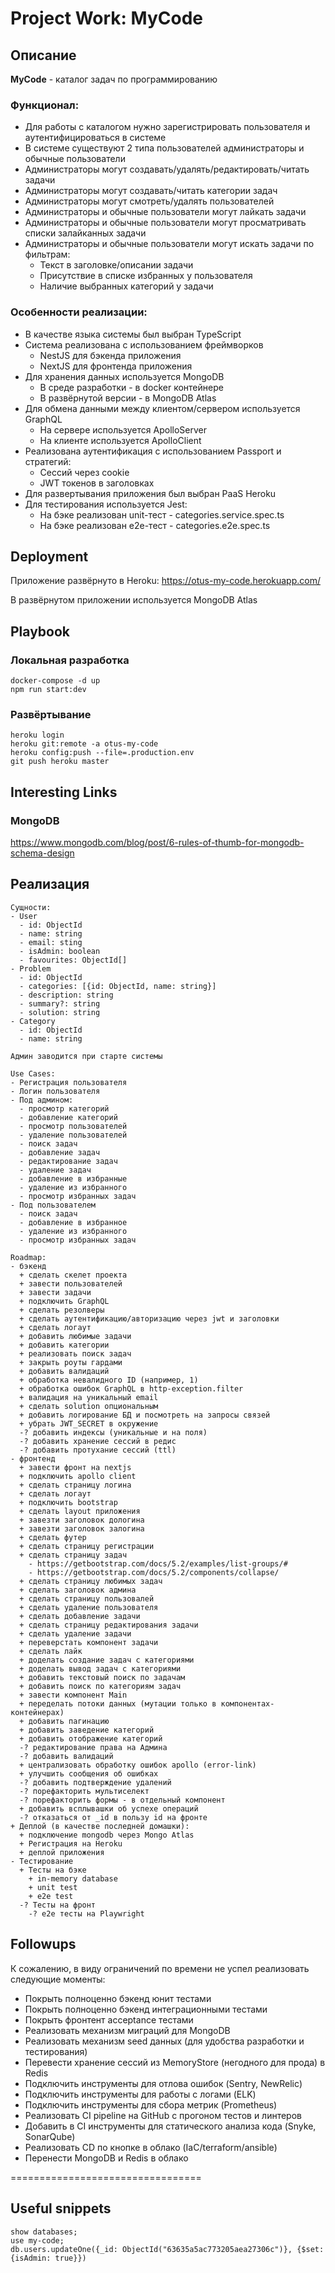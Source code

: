 # Project Work: MyCode

## Описание

**MyCode** - каталог задач по программированию

### Функционал:

- Для работы с каталогом нужно зарегистрировать пользователя и аутентифицироваться в системе
- В системе существуют 2 типа пользователей администраторы и обычные пользователи
- Администраторы могут создавать/удалять/редактировать/читать задачи
- Администраторы могут создавать/читать категории задач
- Администраторы могут смотреть/удалять пользователей
- Администраторы и обычные пользователи могут лайкать задачи
- Администраторы и обычные пользователи могут просматривать списки залайканных задачи
- Администраторы и обычные пользователи могут искать задачи по фильтрам:
  - Текст в заголовке/описании задачи
  - Присутствие в списке избранных у пользователя
  - Наличие выбранных категорий у задачи

### Особенности реализации:

- В качестве языка системы был выбран TypeScript
- Система реализована с использованием фреймворков
  - NestJS для бэкенда приложения
  - NextJS для фронтенда приложения
- Для хранения данных используется MongoDB
  - В среде разработки - в docker контейнере
  - В развёрнутой версии - в MongoDB Atlas
- Для обмена данными между клиентом/сервером используется GraphQL
  - На сервере используется ApolloServer
  - На клиенте используется ApolloClient
- Реализована аутентификация с использованием Passport и стратегий:
  - Сессий через cookie
  - JWT токенов в заголовках
- Для развертывания приложения был выбран PaaS Heroku
- Для тестирования используется Jest:
  - На бэке реализован unit-тест - categories.service.spec.ts
  - На бэке реализован e2e-тест - categories.e2e.spec.ts

## Deployment

Приложение развёрнуто в Heroku: https://otus-my-code.herokuapp.com/

В развёрнутом приложении используется MongoDB Atlas

## Playbook

### Локальная разработка

```
docker-compose -d up
npm run start:dev
```

### Развёртывание

```
heroku login
heroku git:remote -a otus-my-code
heroku config:push --file=.production.env
git push heroku master
```

## Interesting Links

### MongoDB

https://www.mongodb.com/blog/post/6-rules-of-thumb-for-mongodb-schema-design


## Реализация

```
Сущности:
- User
  - id: ObjectId
  - name: string
  - email: sting
  - isAdmin: boolean
  - favourites: ObjectId[]
- Problem
  - id: ObjectId
  - categories: [{id: ObjectId, name: string}]
  - description: string
  - summary?: string
  - solution: string
- Category
  - id: ObjectId
  - name: string

Админ заводится при старте системы

Use Cases:
- Регистрация пользователя
- Логин пользователя
- Под админом:
  - просмотр категорий
  - добавление категорий
  - просмотр пользователей
  - удаление пользователей
  - поиск задач
  - добавление задач
  - редактирование задач
  - удаление задач
  - добавление в избранные
  - удаление из избранного
  - просмотр избранных задач
- Под пользователем
  - поиск задач
  - добавление в избранное
  - удаление из избранного
  - просмотр избранных задач

Roadmap:
- бэкенд
  + сделать скелет проекта
  + завести пользователей
  + завести задачи
  + подключить GraphQL
  + сделать резолверы
  + сделать аутентификацию/авторизацию через jwt и заголовки
  + сделать логаут
  + добавить любимые задачи
  + добавить категории
  + реализовать поиск задач
  + закрыть роуты гардами
  + добавить валидаций
  + обработка невалидного ID (например, 1)
  + обработка ошибок GraphQL в http-exception.filter
  + валидация на уникальный email
  + сделать solution опциональным
  + добавить логирование БД и посмотреть на запросы связей
  + убрать JWT_SECRET в окружение
  -? добавить индексы (уникальные и на поля)
  -? добавить хранение сессий в редис
  -? добавить протухание сессий (ttl)
- фронтенд
  + завести фронт на nextjs
  + подключить apollo client
  + сделать страницу логина
  + сделать логаут
  + подключить bootstrap
  + сделать layout приложения
  + завезти заголовок дологина
  + завезти заголовок залогина
  + сделать футер
  + сделать страницу регистрации
  + сделать страницу задач
    - https://getbootstrap.com/docs/5.2/examples/list-groups/#
    - https://getbootstrap.com/docs/5.2/components/collapse/
  + сделать страницу любимых задач
  + сделать заголовок админа
  + сделать страницу пользовалей
  + сделать удаление пользователя
  + сделать добавление задачи
  + сделать страницу редактирования задачи
  + сделать удаление задачи
  + переверстать компонент задачи
  + сделать лайк
  + доделать создание задач с категориями
  + доделать вывод задач с категориями
  + добавить текстовый поиск по задачам
  + добавить поиск по категориям задач
  + завести компонент Main
  + переделать потоки данных (мутации только в компонентах-контейнерах)
  + добавить пагинацию
  + добавить заведение категорий
  + добавить отображение категорий
  -? редактирование права на Админа
  -? добавить валидаций
  + централизовать обработку ошибок apollo (error-link)
  + улучшить сообщения об ошибках
  -? добавить подтверждение удалений
  -? порефакторить мультиселект
  -? порефакторить формы - в отдельный компонент
  + добавить всплывашки об успехе операций
  -? отказаться от _id в пользу id на фронте
+ Деплой (в качестве последней домашки):
  + подключение mongodb через Mongo Atlas
  + Регистрация на Heroku
  + деплой приложения
- Тестирование
  + Тесты на бэке
    + in-memory database
    + unit test
    + e2e test
  -? Тесты на фронт
    -? e2e тесты на Playwright
```

## Followups

К сожалению, в виду ограничений по времени не успел реализовать следующие моменты:
- Покрыть полноценно бэкенд юнит тестами
- Покрыть полноценно бэкенд интеграционными тестами
- Покрыть фронтент acceptance тестами
- Реализовать механизм миграций для MongoDB
- Реализовать механизм seed данных (для удобства разработки и тестирования)
- Перевести хранение сессий из MemoryStore (негодного для прода) в Redis
- Подключить инструменты для отлова ошибок (Sentry, NewRelic)
- Подключить инструменты для работы с логами (ELK)
- Подключить инструменты для сбора метрик (Prometheus)
- Реализовать CI pipeline на GitHub с прогоном тестов и линтеров
- Добавить в CI инструменты для статического анализа кода (Snyke, SonarQube)
- Реализовать CD по кнопке в облако (IaC/terraform/ansible)
- Перенести MongoDB и Redis в облако

=================================

## Useful snippets

```
show databases;
use my-code;
db.users.updateOne({_id: ObjectId("63635a5ac773205aea27306c")}, {$set:{isAdmin: true}})
```
